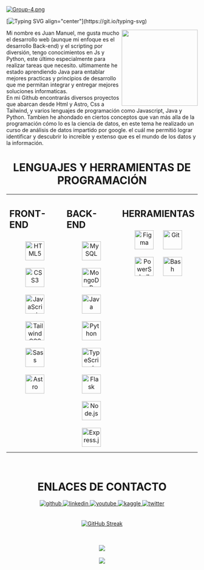 [![Group-4.png](https://i.postimg.cc/hjQdwbSX/Group-4.png)](https://postimg.cc/HcHn8M8m)



[![Typing SVG align="center"](https://readme-typing-svg.demolab.com?font=Fira+Code&weight=200&size=25&duration=5130&pause=1000&center=true&vCenter=true&width=1000&height=86&lines=%C2%A1HOLA+CODERS%2C+SOY+JUAN+MANUEL+Y+BIENVENIDOS+A+MI+GITHUB!)](https://git.io/typing-svg)

 
<div align="right">
<img align="right" src="https://cdn-icons.flaticon.com/png/512/3271/premium/3271001.png?token=exp=1660782784~hmac=449f99651d1c2815077d1b276f193dba" alt="" width="200">
</div>


<p align="left" width="400"> Mi nombre es Juan Manuel, me gusta mucho el desarrollo web (aunque mi enfoque es el desarrollo Back-end) y el scripting por diversión, tengo conocimientos en Js y Python, este último especialmente para realizar tareas que necesito. ultimamente he estado aprendiendo Java para entablar mejores practicas y principios de desarrollo que me permitan integrar y entregar mejores soluciones informaticas.
<br/>
En mi Github encontrarás diversos proyectos que abarcan desde Html y Astro, Css a Tailwind, y varios lenguajes de programación como Javascript, Java y Python.
Tambien he ahondado en ciertos conceptos que van más alla de la programación cómo lo es la ciencia de datos, en este tema he realizado un curso de análisis de datos impartido por google. el cuál me permitió lograr identificar y descubrir lo increible y extenso que es el mundo de los datos y la información.  
</p>
<div align="center">

# LENGUAJES Y HERRAMIENTAS DE PROGRAMACIÓN
<table><tr><td valign="top" width="33%">

## FRONT-END  
<div align="center">  
<a href="https://en.wikipedia.org/wiki/HTML5" target="_blank"><img style="margin: 10px" src="https://profilinator.rishav.dev/skills-assets/html5-original-wordmark.svg" alt="HTML5" height="50" /></a>  
<a href="https://www.w3schools.com/css/" target="_blank"><img style="margin: 10px" src="https://profilinator.rishav.dev/skills-assets/css3-original-wordmark.svg" alt="CSS3" height="50" /></a>  
<a href="https://www.javascript.com/" target="_blank"><img style="margin: 10px" src="https://profilinator.rishav.dev/skills-assets/javascript-original.svg" alt="JavaScript" height="50" /></a>  
<a href="https://www.tailwindcss.com/" target="_blank"><img style="margin: 10px" src="https://profilinator.rishav.dev/skills-assets/tailwindcss.svg" alt="Tailwind CSS" height="50" /></a>  
<a href="https://sass-lang.com/" target="_blank"><img style="margin: 10px" src="https://profilinator.rishav.dev/skills-assets/sass-original.svg" alt="Sass" height="50" /></a>  
<a href="https://www.astro.build/" target="_blank"><img style="margin: 10px" src="https://profilinator.rishav.dev/skills-assets/astro.svg" alt="Astro" height="50" /></a>  
</div>

</td><td valign="top" width="33%">



## BACK-END  
<div align="center">  
<a href="https://www.mysql.com/" target="_blank"><img style="margin: 10px" src="https://profilinator.rishav.dev/skills-assets/mysql-original-wordmark.svg" alt="MySQL" height="50" /></a>  
<a href="https://www.mongodb.com/" target="_blank"><img style="margin: 10px" src="https://profilinator.rishav.dev/skills-assets/mongodb-original-wordmark.svg" alt="MongoDB" height="50" /></a>  
<a href="https://www.java.com/" target="_blank"><img style="margin: 10px" src="https://profilinator.rishav.dev/skills-assets/java-original-wordmark.svg" alt="Java" height="50" /></a>  
<a href="https://www.python.org/" target="_blank"><img style="margin: 10px" src="https://profilinator.rishav.dev/skills-assets/python-original.svg" alt="Python" height="50" /></a>  
<a href="https://www.typescriptlang.org/" target="_blank"><img style="margin: 10px" src="https://profilinator.rishav.dev/skills-assets/typescript-original.svg" alt="TypeScript" height="50" /></a>  
<a href="https://flask.palletsprojects.com/" target="_blank"><img style="margin: 10px" src="https://profilinator.rishav.dev/skills-assets/flask.png" alt="Flask" height="50" /></a>  
<a href="https://nodejs.org/" target="_blank"><img style="margin: 10px" src="https://profilinator.rishav.dev/skills-assets/nodejs-original-wordmark.svg" alt="Node.js" height="50" /></a>  
<a href="https://expressjs.com/" target="_blank"><img style="margin: 10px" src="https://profilinator.rishav.dev/skills-assets/express-original-wordmark.svg" alt="Express.js" height="50" /></a>  
</div>

</td><td valign="top" width="33%">



## HERRAMIENTAS  
<div align="center">  
<a href="https://www.figma.com/" target="_blank"><img style="margin: 10px" src="https://profilinator.rishav.dev/skills-assets/figma-icon.svg" alt="Figma" height="50" /></a>  
<a href="https://github.com/" target="_blank"><img style="margin: 10px" src="https://profilinator.rishav.dev/skills-assets/git-scm-icon.svg" alt="Git" height="50" /></a>  
<a href="https://docs.microsoft.com/en-us/powershell/" target="_blank"><img style="margin: 10px" src="https://profilinator.rishav.dev/skills-assets/powershell.png" alt="PowerShell" height="50" /></a>  
<a href="https://www.gnu.org/software/bash/" target="_blank"><img style="margin: 10px" src="https://profilinator.rishav.dev/skills-assets/gnu_bash-icon.svg" alt="Bash" height="50" /></a>  
</div>

</td></tr></table>  

<br/>  

# ENLACES DE CONTACTO 
<div align="center">
<a href="https://github.com/https://github.com/Yormenxx" target="_blank">
<img src=https://img.shields.io/badge/github-%2324292e.svg?&style=for-the-badge&logo=github&logoColor=white alt=github style="margin-bottom: 5px;" />
</a>
<a href="https://linkedin.com/in/https://www.linkedin.com/in/juan-manuel-ortiz-47b93424a/" target="_blank">
<img src=https://img.shields.io/badge/linkedin-%231E77B5.svg?&style=for-the-badge&logo=linkedin&logoColor=white alt=linkedin style="margin-bottom: 5px;" />
</a>
<a href="https://www.youtube.com/user/https://www.youtube.com/channel/UCeVbJAUTCWw-Q6KrMT7qsTQ" target="_blank">
<img src=https://img.shields.io/badge/youtube-%23EE4831.svg?&style=for-the-badge&logo=youtube&logoColor=white alt=youtube style="margin-bottom: 5px;" />
</a>
<a href="https://www.kaggle.com/https://www.kaggle.com/reaperdiper" target="_blank">
<img src=https://img.shields.io/badge/kaggle-%2344BAE8.svg?&style=for-the-badge&logo=kaggle&logoColor=white alt=kaggle style="margin-bottom: 5px;" />
</a>
<a href="https://twitter.com/https://twitter.com/JuanDev852" target="_blank">
<img src=https://img.shields.io/badge/twitter-%2300acee.svg?&style=for-the-badge&logo=twitter&logoColor=white alt=twitter style="margin-bottom: 5px;" />
</a>  
</div>  
  

<br/>  

[![GitHub Streak](http://github-readme-streak-stats.herokuapp.com?user=Yormenxx&theme=black-ice&locale=es&date_format=M%20j%5B%2C%20Y%5D&currStreakNum=3DDD22)](https://git.io/streak-stats)


<br/>  

<br/>  

<div align="center"><img src="https://spotify-github-profile.vercel.app/api/view?uid=31p4y7ejhlqhpt7pnkz23j5zvn6a&cover_image=true&theme=default&show_offline=false&background_color=121212" /></div>  

<br/>  

<div align="center">
<img src="https://komarev.com/ghpvc/?username=Yormenxx&&style=flat-square" align="center" />
</div>  
  

<br/>  

 </div>












